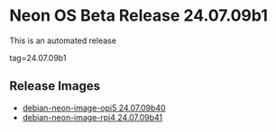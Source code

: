# Neon OS Beta Release 24.07.09b1
This is an automated release

tag=24.07.09b1

## Release Images
- [debian-neon-image-opi5 24.07.09b40](https://download.neonaiservices.com/neon_os/core/rpi4/dev/debian-neon-image-rpi4_2024-07-09_22_25.img.xz)
- [debian-neon-image-rpi4 24.07.09b41](https://download.neonaiservices.com/neon_os/core/rpi4/dev/debian-neon-image-rpi4_2024-07-09_22_25.img.xz)
